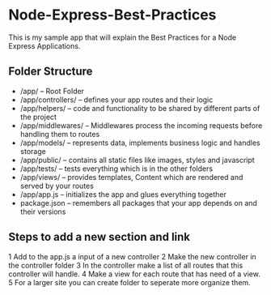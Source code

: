 # Node-Express-Best-Practices
This is my sample app that will explain the Best Practices for a Node Express Applications.

  ## Folder Structure
  * /app/ – Root Folder
  * /app/controllers/ – defines your app routes and their logic
  * /app/helpers/ – code and functionality to be shared by different parts of the project
  * /app/middlewares/ – Middlewares process the incoming requests before handling them to routes
  * /app/models/ – represents data, implements business logic and handles storage
  * /app/public/ – contains all static files like images, styles and javascript
  * /app/tests/ – tests everything which is in the other folders
  * /app/views/ – provides templates, Content which are rendered and served by your routes
  * /app/app.js – initializes the app and glues everything together
  * package.json – remembers all packages that your app depends on and their versions

## Steps to add a new section and link
1 Add to the app.js a input of a new controller
2 Make the new controller in the controller folder
3 In the controller make a list of all routes that this controller will handle.
4 Make a view for each route that has need of a view.
5 For a larger site you can create folder to seperate more organize them.

